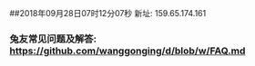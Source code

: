 ##2018年09月28日07时12分07秒 新址: 159.65.174.161
### 兔友常见问题及解答: https://github.com/wanggonging/d/blob/w/FAQ.md
